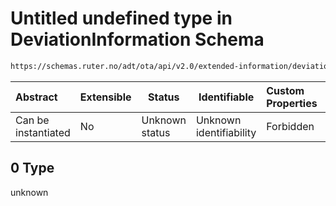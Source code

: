 # Untitled undefined type in DeviationInformation Schema

```txt
https://schemas.ruter.no/adt/ota/api/v2.0/extended-information/deviation-information.json#/examples/0
```




| Abstract            | Extensible | Status         | Identifiable            | Custom Properties | Additional Properties | Access Restrictions | Defined In                                                                                                          |
| :------------------ | ---------- | -------------- | ----------------------- | :---------------- | --------------------- | ------------------- | ------------------------------------------------------------------------------------------------------------------- |
| Can be instantiated | No         | Unknown status | Unknown identifiability | Forbidden         | Allowed               | none                | [deviation-information.json\*](../../schema/extended-information/deviation-information.json "open original schema") |

## 0 Type

unknown
